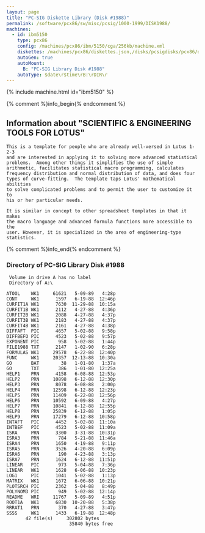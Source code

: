 ```yaml
---
layout: page
title: "PC-SIG Diskette Library (Disk #1988)"
permalink: /software/pcx86/sw/misc/pcsig/1000-1999/DISK1988/
machines:
  - id: ibm5150
    type: pcx86
    config: /machines/pcx86/ibm/5150/cga/256kb/machine.xml
    diskettes: /machines/pcx86/diskettes.json,/disks/pcsigdisks/pcx86/diskettes.json
    autoGen: true
    autoMount:
      B: "PC-SIG Library Disk #1988"
    autoType: $date\r$time\rB:\rDIR\r
---
```


{% include machine.html id="ibm5150" %}

{% comment %}info_begin{% endcomment %}

## Information about "SCIENTIFIC & ENGINEERING TOOLS FOR LOTUS"

    This is a template for people who are already well-versed in Lotus 1-2-3
    and are interested in applying it to solving more advanced statistical
    problems.  Among other things it simplifies the use of simple
    arithmetic, facilitates statistical macro programming, calculates
    frequency distribution and normal distribution of data, and does four
    types of curve-fitting.  The template taps Lotus' mathematical abilities
    to solve complicated problems and to permit the user to customize it to
    his or her particular needs.
    
    It is similar in concept to other spreadsheet templates in that it makes
    the macro language and advanced formula functions more accessible to the
    user. However, it is specialized in the area of engineering-type
    statistics.
{% comment %}info_end{% endcomment %}


### Directory of PC-SIG Library Disk #1988

     Volume in drive A has no label
     Directory of A:\

    ATOOL    WK1     61621   5-09-89   4:28p
    CONT     WK1      1597   6-19-88  12:46p
    CURFIT1A WK1      7630  11-29-88  10:15a
    CURFIT1B WK1      2112   4-27-88   4:36p
    CURFIT2B WK1      2088   4-27-88   4:37p
    CURFIT3B WK1      2183   4-27-88   4:37p
    CURFIT4B WK1      2161   4-27-88   4:38p
    DIFFAFT  PIC      4657   5-02-88   9:58p
    DIFFBEFO PIC      4523   5-02-88   9:57p
    EXPONENT PIC       958   5-02-88   1:44p
    FILE1988 TXT      2147   1-02-90   6:28p
    FORMULAS WK1     29578   6-22-88  12:40p
    FUNC     WK1     20357  12-13-88  10:30a
    GO       BAT        38   1-01-80   1:37a
    GO       TXT       386   1-01-80  12:25a
    HELP1    PRN      4158   6-08-88  12:53p
    HELP2    PRN     10898   6-12-88  12:30p
    HELP3    PRN      8078   6-08-88   2:00p
    HELP4    PRN     12598   6-12-88  12:23p
    HELP5    PRN     11409   6-22-88  12:56p
    HELP6    PRN     10592   6-09-88   4:27p
    HELP7    PRN     10841   6-12-88  12:55p
    HELP8    PRN     25839   6-12-88   1:05p
    HELP9    PRN     17279   6-12-88  10:58p
    INTAFT   PIC      4452   5-02-88  11:10a
    INTBEF   PIC      4523   5-02-88  11:09a
    ISRA     PRN      3300   3-31-88  10:31p
    ISRA3    PRN       784   5-21-88  11:46a
    ISRA4    PRN      1650   4-19-88   9:11p
    ISRA5    PRN      3526   4-20-88   6:09p
    ISRA6    PRN       190   4-23-88   3:13p
    ISRA7    PRN      1624   6-12-88  11:51p
    LINEAR   PIC       973   5-04-88   7:36p
    LINEAR   WK1      1628   6-06-88  10:23p
    LOG1     PIC      1041   5-02-88   1:13p
    MATRIX   WK1      1672   6-06-88  10:21p
    PLOTSRCH PIC      2362   5-04-88   8:49p
    POLYNOM3 PIC       949   5-02-88  12:14p
    README   WRI     11767   5-09-89   4:51p
    ROOT1A   WK1      6830  10-20-88   5:38p
    RRRAT1   PRN       370   4-27-88   3:47p
    SSSS     WK1      1433   6-19-88  12:48p
           42 file(s)     302802 bytes
                           35840 bytes free
